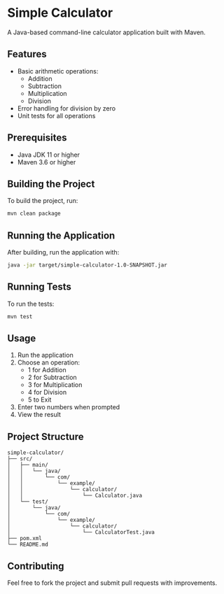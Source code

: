 # Simple Calculator

A Java-based command-line calculator application built with Maven.

## Features

- Basic arithmetic operations:
  - Addition
  - Subtraction
  - Multiplication
  - Division
- Error handling for division by zero
- Unit tests for all operations

## Prerequisites

- Java JDK 11 or higher
- Maven 3.6 or higher

## Building the Project

To build the project, run:

```bash
mvn clean package
```

## Running the Application

After building, run the application with:

```bash
java -jar target/simple-calculator-1.0-SNAPSHOT.jar
```

## Running Tests

To run the tests:

```bash
mvn test
```

## Usage

1. Run the application
2. Choose an operation:
   - 1 for Addition
   - 2 for Subtraction
   - 3 for Multiplication
   - 4 for Division
   - 5 to Exit
3. Enter two numbers when prompted
4. View the result

## Project Structure

```
simple-calculator/
├── src/
│   ├── main/
│   │   └── java/
│   │       └── com/
│   │           └── example/
│   │               └── calculator/
│   │                   └── Calculator.java
│   └── test/
│       └── java/
│           └── com/
│               └── example/
│                   └── calculator/
│                       └── CalculatorTest.java
├── pom.xml
└── README.md
```

## Contributing

Feel free to fork the project and submit pull requests with improvements.
